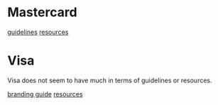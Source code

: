 # Mastercard
[guidelines](https://brand.mastercard.com/brandcenter/mastercard-brand-mark.html)
[resources](https://brand.mastercard.com/brandcenter/mastercard-brand-mark/downloads.html)

# Visa
Visa does not seem to have much in terms of guidelines or resources. 

[branding guide](https://developer.visa.com/images2/products/visa-sensory-branding/VisaDigitalBrandGuidelines.pdf) 
[resources](https://www.visaeurope.com/receiving-payments/pos_branding) 
